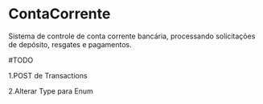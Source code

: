 # ContaCorrente
Sistema de controle de conta corrente bancária, processando solicitações de depósito, resgates e pagamentos.


#TODO

1.POST de Transactions

2.Alterar Type para Enum
